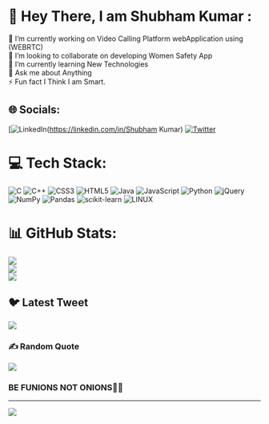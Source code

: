 # 💫 Hey There, I am Shubham Kumar :

🔭 I’m currently working on Video Calling Platform webApplication using (WEBRTC)<br>👯 I’m looking to collaborate on  developing Women Safety App<br>🌱 I’m currently learning New Technologies <br>💬 Ask me about Anything <br>⚡ Fun fact I  Think I am Smart.


## 🌐 Socials:
[![LinkedIn](https://img.shields.io/badge/LinkedIn-%230077B5.svg?logo=linkedin&logoColor=white)(https://linkedin.com/in/Shubham Kumar) [![Twitter](https://img.shields.io/badge/Twitter-%231DA1F2.svg?logo=Twitter&logoColor=white)](https://twitter.com/insshubh) 

# 💻 Tech Stack:

![C](https://img.shields.io/badge/c-%2300599C.svg?style=for-the-badge&logo=c&logoColor=white) ![C++](https://img.shields.io/badge/c++-%2300599C.svg?style=for-the-badge&logo=c%2B%2B&logoColor=white) ![CSS3](https://img.shields.io/badge/css3-%231572B6.svg?style=for-the-badge&logo=css3&logoColor=white) ![HTML5](https://img.shields.io/badge/html5-%23E34F26.svg?style=for-the-badge&logo=html5&logoColor=white) ![Java](https://img.shields.io/badge/java-%23ED8B00.svg?style=for-the-badge&logo=java&logoColor=white) ![JavaScript](https://img.shields.io/badge/javascript-%23323330.svg?style=for-the-badge&logo=javascript&logoColor=%23F7DF1E) ![Python](https://img.shields.io/badge/python-3670A0?style=for-the-badge&logo=python&logoColor=ffdd54) ![jQuery](https://img.shields.io/badge/jquery-%230769AD.svg?style=for-the-badge&logo=jquery&logoColor=white) ![NumPy](https://img.shields.io/badge/numpy-%23013243.svg?style=for-the-badge&logo=numpy&logoColor=white) ![Pandas](https://img.shields.io/badge/pandas-%23150458.svg?style=for-the-badge&logo=pandas&logoColor=white) ![scikit-learn](https://img.shields.io/badge/scikit--learn-%23F7931E.svg?style=for-the-badge&logo=scikit-learn&logoColor=white) ![LINUX](https://img.shields.io/badge/Linux-FCC624?style=for-the-badge&logo=linux&logoColor=black)
# 📊 GitHub Stats:

![](https://github-readme-stats.vercel.app/api?username=insshubh&theme=radical&hide_border=true&include_all_commits=false&count_private=false)<br/>
![](https://github-readme-streak-stats.herokuapp.com/?user=insshubh&theme=radical&hide_border=true)<br/>
![](https://github-readme-stats.vercel.app/api/top-langs/?username=insshubh&theme=radical&hide_border=true&include_all_commits=false&count_private=false&layout=compact)

## 🐦 Latest Tweet
[![](https://gtce.itsvg.in/api?username=insshubh)](https://github.com/VishwaGauravIn/github-twitter-card-embed)

### ✍️ Random  Quote
![](https://quotes-github-readme.vercel.app/api?type=horizontal&theme=radical)

<h3>BE FUNIONS NOT ONIONS🤣😂</h3>

---
[![](https://visitcount.itsvg.in/api?id=insshubh&icon=8&color=11)](https://visitcount.itsvg.in)

<!-- Proudly created with GPRM ( https://gprm.itsvg.in ) -->
